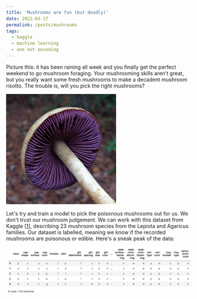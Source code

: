 ```yaml
---
title: 'Mushrooms are fun (but deadly)'
date: 2022-03-17
permalink: /posts/mushrooms
tags:
  - kaggle
  - machine learning
  - one hot encoding
---
```


Picture this: it has been raining all week and you finally get the perfect weekend to go mushroom foraging. Your mushrooming skills aren't great, but you really want some fresh mushrooms to make a decadent mushroom risotto. The trouble is, will you pick the right mushrooms?

<img src="images/purple_mushy.jpg" alt="A purple mushroom" width="300"/>

Let's try and train a model to pick the poisonous mushrooms out for us. We don't trust our mushroom judgement. We can work with this dataset from Kaggle [[1](https://www.kaggle.com/datasets/uciml/mushroom-classification)], describing 23 mushroom species from the Lepiota and Agaricus families. Our dataset is labelled, meaning we know if the recorded mushrooms are poisonous or edible. Here's a sneak peak of the data:

<img src="/images/mushies_head.jpg" alt="Mushroom dataset head" width="900"/>